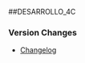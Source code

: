 ##DESARROLLO_4C

### Version Changes
- [Changelog](https://github.com/Hernibyte/Test-of-Faith_Redemption/blob/Hernan/CHANGELOG.md)